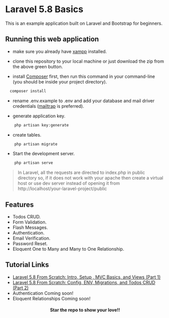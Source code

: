 # Laravel 5.8 Basics
This is an example application built on Laravel and Bootstrap for beginners.

## Running this web application

- make sure you already have [xampp](https://www.apachefriends.org/index.html) installed.

- clone this repository to your local machine or just download the zip from the above green button.

- install [Composer](https://getcomposer.org/download) first, then run this command in your command-line (you should be inside your project directory). 
```bash
  composer install
```

- rename .env.example to .env and add your database and mail driver credentials ([mailtrap](https://mailtrap.io) is preferred).

- generate application key.

```bash
    php artisan key:generate
```

- create tables.

```bash
    php artisan migrate
```

- Start the development server.

```bash
    php artisan serve
```

> In Laravel, all the requests are directed to index.php in public directory so, if it does not work with your apache then create a virtual host or use dev server instead of opening it from http://localhost/your-laravel-project/public

## Features
- Todos CRUD.
- Form Validation.
- Flash Messages.
- Authentication.
- Email Verification.
- Password Reset.
- Eloquent One to Many and Many to One Relationship.

## Tutorial Links
- [Laravel 5.8 From Scratch: Intro, Setup , MVC Basics, and Views (Part 1)](https://medium.com/@sagarmaheshwary31/laravel-5-8-from-scratch-intro-setup-mvc-basics-and-views-74d46f93fe0c)
- [Laravel 5.8 From Scratch: Config, ENV, Migrations, and Todos CRUD (Part 2)](https://medium.com/@sagarmaheshwary31/laravel-5-8-from-scratch-config-env-migrations-and-todos-crud-7c771bcac802)
- Authentication Coming soon!
- Eloquent Relationships Coming soon!

#### <p style="text-align: center;">Star the repo to show your love!!</p>